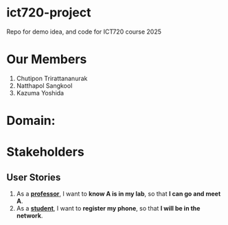 # ict720-project
Repo for demo idea, and code for ICT720 course 2025

# Our Members
1. Chutipon Trirattananurak
2. Natthapol Sangkool
3. Kazuma Yoshida

# Domain:

# Stakeholders

## User Stories
1. As a **<ins>professor</ins>**, I want to **know A is in my lab**, so that **I can go and meet A**.
2. As a **<ins>student</ins>**, I want to **register my phone**, so that **I will be in the network**.
